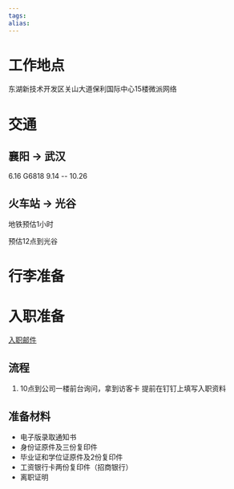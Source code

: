 ```yaml
---
tags: 
alias:
---
```


# 工作地点

东湖新技术开发区关山大道保利国际中心15楼微派网络

# 交通
## 襄阳 -> 武汉
6.16 G6818  9.14 -- 10.26

## 火车站 -> 光谷 

地铁预估1小时

预估12点到光谷

# 行李准备

# 入职准备

[入职邮件](https://mail.qq.com/cgi-bin/frame_html?sid=jx5vmdax3VHbGiBE&r=02eda6b614fba36ab1ab29965782d93a&lang=zh)

## 流程

1. 10点到公司一楼前台询问，拿到访客卡
提前在钉钉上填写入职资料


## 准备材料

- 电子版录取通知书
- 身份证原件及三份复印件
- 毕业证和学位证原件及2份复印件
- 工资银行卡两份复印件（招商银行）
- 离职证明



